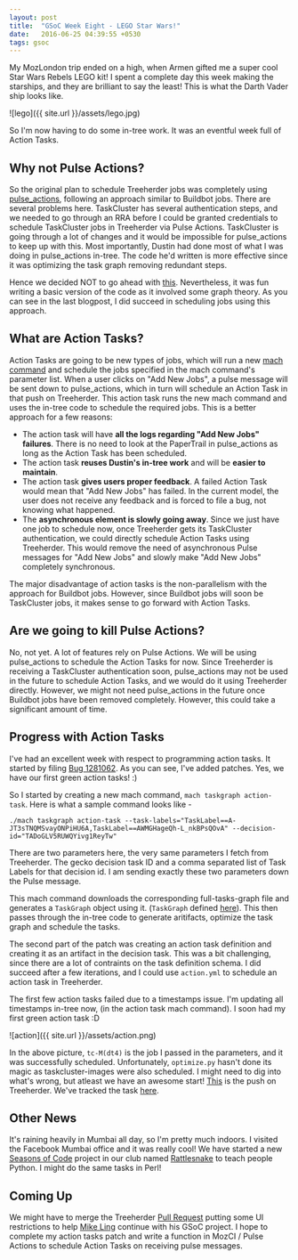 ```yaml
---
layout: post
title:  "GSoC Week Eight - LEGO Star Wars!"
date:   2016-06-25 04:39:55 +0530
tags: gsoc
---
```

My MozLondon trip ended on a high, when Armen gifted me a super cool Star Wars Rebels LEGO kit! I spent a complete day this week making the starships, and they are brilliant to say the least! This is what the Darth Vader ship looks like.

![lego]({{ site.url }}/assets/lego.jpg)

So I'm now having to do some in-tree work. It was an eventful week full of Action Tasks.

## Why not Pulse Actions?

So the original plan to schedule Treeherder jobs was completely using [pulse_actions](https://github.com/mozilla/pulse_actions), following an approach similar to Buildbot jobs. There are several problems here. TaskCluster has several authentication steps, and we needed to go through an RRA before I could be granted credentials to schedule TaskCluster jobs in Treeherder via Pulse Actions. TaskCluster is going through a lot of changes and it would be impossible for pulse_actions to keep up with this.
Most importantly, Dustin had done most of what I was doing in pulse_actions in-tree. The code he'd written is more effective since it was optimizing the task graph removing redundant steps.

Hence we decided NOT to go ahead with [this](https://github.com/mozilla/mozilla_ci_tools/pull/486). Nevertheless, it was fun writing a basic version of the code as it involved some graph theory. As you can see in the last blogpost, I did succeed in scheduling jobs using this approach.

## What are Action Tasks?

Action Tasks are going to be new types of jobs, which will run a new [mach command](https://dxr.mozilla.org/mozilla-central/source/mach) and schedule the jobs specified in the mach command's parameter list. When a user clicks on "Add New Jobs", a pulse message will be sent down to pulse_actions, which in turn will schedule an Action Task in that push on Treeherder.
This action task runs the new mach command and uses the in-tree code to schedule the required jobs. This is a better approach for a few reasons:

* The action task will have **all the logs regarding "Add New Jobs" failures**. There is no need to look at the PaperTrail in pulse_actions as long as the Action Task has been scheduled.
* The action task **reuses Dustin's in-tree work** and will be **easier to maintain**.
* The action task **gives users proper feedback**. A failed Action Task would mean that "Add New Jobs" has failed. In the current model, the user does not receive any feedback and is forced to file a bug, not knowing what happened.
* The **asynchronous element is slowly going away**. Since we just have one job to schedule now, once Treeherder gets its TaskCluster authentication, we could directly schedule Action Tasks using Treeherder. This would remove the need of asynchronous Pulse messages for "Add New Jobs" and slowly make "Add New Jobs" completely synchronous.

The major disadvantage of action tasks is the non-parallelism with the approach for Buildbot jobs. However, since Buildbot jobs will soon be TaskCluster jobs, it makes sense to go forward with Action Tasks.

## Are we going to kill Pulse Actions?

No, not yet. A lot of features rely on Pulse Actions. We will be using pulse_actions to schedule the Action Tasks for now. Since Treeherder is receiving a TaskCluster authentication soon, pulse_actions may not be used in the future to schedule Action Tasks, and we would do it using Treeherder directly.
However, we might not need pulse_actions in the future once Buildbot jobs have been removed completely. However, this could take a significant amount of time.

## Progress with Action Tasks

I've had an excellent week with respect to programming action tasks. It started by filing [Bug 1281062](https://bugzilla.mozilla.org/show_bug.cgi?id=1281062). As you can see, I've added patches. Yes, we have our first green action tasks! :)

So I started by creating a new mach command, `mach taskgraph action-task`. Here is what a sample command looks like -

```
./mach taskgraph action-task --task-labels="TaskLabel==A-JT3sTNQMSvayONPiHU6A,TaskLabel==AWMGHageQh-L_nkBPsQOvA" --decision-id="TADoGLV5RUWQYivg1ReyTw"
```

There are two parameters here, the very same parameters I fetch from Treeherder. The gecko decision task ID and a comma separated list of Task Labels for that decision id. I am sending exactly these two parameters down the Pulse message.

This mach command downloads the corresponding full-tasks-graph file and generates a `TaskGraph` object using it. (`TaskGraph` defined [here](https://dxr.mozilla.org/mozilla-central/source/taskcluster/taskgraph/types.py#44)). This then passes through the in-tree code to generate aritifacts, optimize the task graph and schedule the tasks.

The second part of the patch was creating an action task definition and creating it as an artifact in the decision task. This was a bit challenging, since there are a lot of contraints on the task definition schema. I did succeed after a few iterations, and I could use `action.yml` to schedule an action task in Treeherder.

The first few action tasks failed due to a timestamps issue. I'm updating all timestamps in-tree now, (in the action task mach command). I soon had my first green action task :D

![action]({{ site.url }}/assets/action.png)

In the above picture, `tc-M(dt4)` is the job I passed in the parameters, and it was successfully scheduled. Unfortunately, `optimize.py` hasn't done its magic as taskcluster-images were also scheduled. I might need to dig into what's wrong, but atleast we have an awesome start! [This](https://treeherder.mozilla.org/#/jobs?repo=try&revision=88f8d3edac627665a2dc6df5294ccd53cb53621c) is the push on Treeherder. We've tracked the task [here](https://tools.taskcluster.net/task-inspector/#dxZ73-meQ-WR4WIghphVpg/0).

## Other News

It's raining heavily in Mumbai all day, so I'm pretty much indoors. I visited the Facebook Mumbai office and it was really cool! We have started a new [Seasons of Code](http://wncc-iitb.org/soc/) project in our club named [Rattlesnake](https://github.com/ranveeraggarwal/rattlesnake) to teach people Python. I might do the same tasks in Perl!

## Coming Up

We might have to merge the Treeherder [Pull Request](https://github.com/mozilla/treeherder/pull/1490) putting some UI restrictions to help [Mike Ling](https://github.com/MikeLing) continue with his GSoC project. I hope to complete my action tasks patch and write a function in MozCI / Pulse Actions to schedule Action Tasks on receiving pulse messages.
